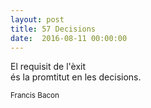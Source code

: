 ```yaml
---
layout: post
title: 57 Decisions
date:  2016-08-11 00:00:00
---
```


El requisit de l'èxit<br />
és la promtitut en les decisions.<br />

<small>Francis Bacon</small>
